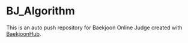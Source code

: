# BJ_Algorithm
This is an auto push repository for Baekjoon Online Judge created with [BaekjoonHub](https://github.com/BaekjoonHub/BaekjoonHub).
